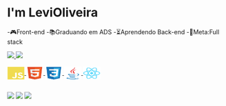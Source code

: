 # I'm LeviOliveira

-🎮Front-end
-📚Graduando em ADS
-⏳Aprendendo Back-end
-💎Meta:Full stack

  <a href="https://github.com/LeviOliveira1">
  <img height="180em" src="https://github-readme-stats.vercel.app/api?username=LeviOliveira1&show_icons=true&theme=merko&include_all_commits=true&count_private=true"/>
  <img height="180em" src="https://github-readme-stats.vercel.app/api/top-langs/?username=LeviOliveira1&layout=compact&langs_count=7&theme=merko"/>
</div>
<div style="display: inline_block"><br>
<img align="center" alt="Levi-Js" height="30" width="40" src="https://raw.githubusercontent.com/devicons/devicon/master/icons/javascript/javascript-plain.svg">
 <img align="center" alt="Levi-HTML" height="30" width="40" src="https://raw.githubusercontent.com/devicons/devicon/master/icons/html5/html5-original.svg">
<img align="center" alt="Levi-CSS" height="30" width="40" src="https://raw.githubusercontent.com/devicons/devicon/master/icons/css3/css3-original.svg">
<img align="center" alt="Levi-JAVA" height="30" width="40" src="https://raw.githubusercontent.com/devicons/devicon/master/icons/java/java-original.svg">
<img align="center" alt="Levi-REACT" height="30" width="40" src="https://raw.githubusercontent.com/devicons/devicon/master/icons/react/react-original.svg">
 </div>
 
   ##
 
 <div>
<a href="https://instagram.com/levioliveira_1" target="_blank"><img src="https://img.shields.io/badge/-Instagram-%23E4405F?style=for-the-badge&logo=instagram&logoColor=white" target="_blank"></a>
<a href="https://www.linkedin.com/in/levi-oliveira-martins-costa-3970b1211" target="_blank"><img src="https://img.shields.io/badge/-LinkedIn-%230077B5?style=for-the-badge&logo=linkedin&logoColor=white" target="_blank"></a> 
  <a href = "mailto:levideoliveira2016@outlook.com"><img src="https://img.shields.io/badge/Microsoft_Outlook-0078D4?style=for-the-badge&logo=microsoft-outlook&logoColor=white" target="_blank"></a>



  

